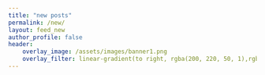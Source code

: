 ```yaml
---
title: "new posts"
permalink: /new/
layout: feed_new
author_profile: false
header:
    overlay_image: /assets/images/banner1.png
    overlay_filter: linear-gradient(to right, rgba(200, 220, 50, 1),rgba(0, 0, 0, 0))
---
```

